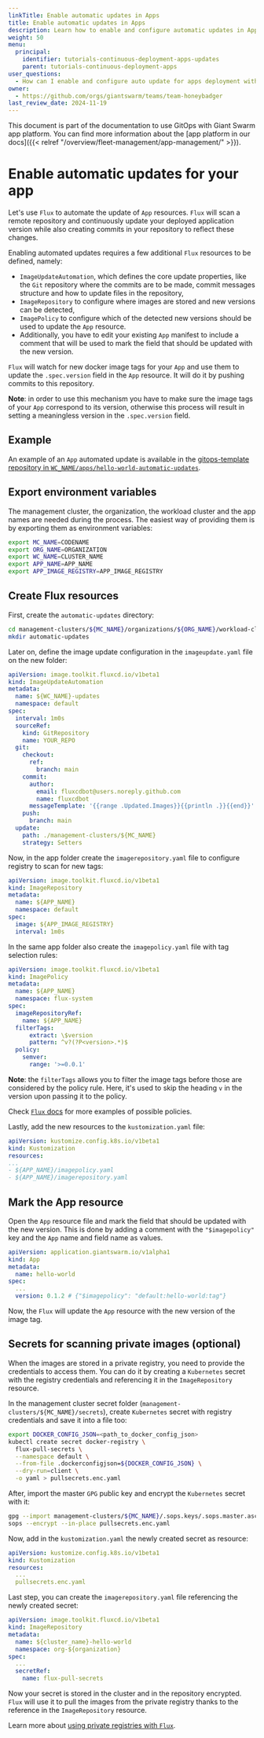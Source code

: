 ```yaml
---
linkTitle: Enable automatic updates in Apps
title: Enable automatic updates in Apps
description: Learn how to enable and configure automatic updates in Apps deployed using GitOps.
weight: 50
menu:
  principal:
    identifier: tutorials-continuous-deployment-apps-updates
    parent: tutorials-continuous-deployment-apps
user_questions:
  - How can I enable and configure auto update for apps deployment with GitOps?
owner:
  - https://github.com/orgs/giantswarm/teams/team-honeybadger
last_review_date: 2024-11-19
---
```


This document is part of the documentation to use GitOps with Giant Swarm app platform. You can find more information about the [app platform in our docs]({{< relref "/overview/fleet-management/app-management/" >}}).

# Enable automatic updates for your app

Let's use `Flux` to automate the update of `App` resources. `Flux` will scan a remote repository and continuously update your deployed application version while also creating commits in your repository to reflect these changes.

Enabling automated updates requires a few additional `Flux` resources to be defined, namely:

- `ImageUpdateAutomation`, which defines the core update properties, like the `Git` repository where the commits are to be made, commit messages structure and how to update files in the repository,
- `ImageRepository` to configure where images are stored and new versions can be detected,
- `ImagePolicy` to configure which of the detected new versions should be used to update the `App` resource.
- Additionally, you have to edit your existing `App` manifest to include a comment that will be used to mark the field that should be updated with the new version.

`Flux` will watch for new docker image tags for your `App` and use them to update the `.spec.version` field in the `App` resource. It will do it by pushing commits to this repository.

__Note__: in order to use this mechanism you have to make sure the image tags of your `App` correspond to its version, otherwise this process will result in setting a meaningless version in the `.spec.version` field.

## Example

An example of an `App` automated update is available in the [gitops-template repository in `WC_NAME/apps/hello-world-automatic-updates`](https://github.com/giantswarm/gitops-template/tree/main/management-clusters/MC_NAME/organizations/ORG_NAME/workload-clusters/WC_NAME_OUT_OF_BAND_FLUX_APP/mapi/automatic-updates).

## Export environment variables

The management cluster, the organization, the workload cluster and the app names are needed during the process. The easiest way of providing them is by exporting them as environment variables:

```sh
export MC_NAME=CODENAME
export ORG_NAME=ORGANIZATION
export WC_NAME=CLUSTER_NAME
export APP_NAME=APP_NAME
export APP_IMAGE_REGISTRY=APP_IMAGE_REGISTRY
```

## Create Flux resources

First, create the `automatic-updates` directory:

```sh
cd management-clusters/${MC_NAME}/organizations/${ORG_NAME}/workload-clusters/${WC_NAME}/mapi
mkdir automatic-updates
```

Later on, define the image update configuration in the `imageupdate.yaml` file on the new folder:

```yaml
apiVersion: image.toolkit.fluxcd.io/v1beta1
kind: ImageUpdateAutomation
metadata:
  name: ${WC_NAME}-updates
  namespace: default
spec:
  interval: 1m0s
  sourceRef:
    kind: GitRepository
    name: YOUR_REPO
  git:
    checkout:
      ref:
        branch: main
    commit:
      author:
        email: fluxcdbot@users.noreply.github.com
        name: fluxcdbot
      messageTemplate: '{{range .Updated.Images}}{{println .}}{{end}}'
    push:
      branch: main
  update:
    path: ./management-clusters/${MC_NAME}
    strategy: Setters
```

Now, in the app folder create the `imagerepository.yaml` file to configure registry to scan for new tags:

```yaml
apiVersion: image.toolkit.fluxcd.io/v1beta1
kind: ImageRepository
metadata:
  name: ${APP_NAME}
  namespace: default
spec:
  image: ${APP_IMAGE_REGISTRY}
  interval: 1m0s
```

In the same app folder also create the `imagepolicy.yaml` file with tag selection rules:

```yaml
apiVersion: image.toolkit.fluxcd.io/v1beta1
kind: ImagePolicy
metadata:
  name: ${APP_NAME}
  namespace: flux-system
spec:
  imageRepositoryRef:
    name: ${APP_NAME}
  filterTags:
      extract: \$version
      pattern: ^v?(?P<version>.*)$
  policy:
    semver:
      range: '>=0.0.1'
```

__Note__: the `filterTags` allows you to filter the image tags before those are considered by the policy rule. Here, it's used to skip the heading `v` in the version upon passing it to the policy.

Check [`Flux` docs](https://fluxcd.io/docs/components/image/imagepolicies/#examples) for more examples of possible policies.

Lastly, add the new resources to the `kustomization.yaml` file:

```yaml
apiVersion: kustomize.config.k8s.io/v1beta1
kind: Kustomization
resources:
...
- ${APP_NAME}/imagepolicy.yaml
- ${APP_NAME}/imagerepository.yaml
```

## Mark the App resource

Open the `App` resource file and mark the field that should be updated with the new version. This is done by adding a comment with the `"$imagepolicy"` key and the `App` name and field name as values.

```yaml
apiVersion: application.giantswarm.io/v1alpha1
kind: App
metadata:
  name: hello-world
spec:
  ...
  version: 0.1.2 # {"$imagepolicy": "default:hello-world:tag"}
```

Now, the `Flux` will update the `App` resource with the new version of the image tag.

## Secrets for scanning private images (optional)

When the images are stored in a private registry, you need to provide the credentials to access them. You can do it by creating a `Kubernetes` secret with the registry credentials and referencing it in the `ImageRepository` resource.

In the management cluster secret folder (`management-clusters/${MC_NAME}/secrets`), create `Kubernetes` secret with registry credentials and save it into a file too:

```sh
export DOCKER_CONFIG_JSON=<path_to_docker_config_json>
kubectl create secret docker-registry \
  flux-pull-secrets \
  --namespace default \
  --from-file .dockerconfigjson=${DOCKER_CONFIG_JSON} \
  --dry-run=client \
  -o yaml > pullsecrets.enc.yaml
```

After, import the master `GPG` public key and encrypt the `Kubernetes` secret with it:

```sh
gpg --import management-clusters/${MC_NAME}/.sops.keys/.sops.master.asc
sops --encrypt --in-place pullsecrets.enc.yaml
```

Now, add in the `kustomization.yaml` the newly created secret as resource:

```yaml
apiVersion: kustomize.config.k8s.io/v1beta1
kind: Kustomization
resources:
  ...
  pullsecrets.enc.yaml
```

Last step, you can create the `imagerepository.yaml` file referencing the newly created secret:

```yaml
apiVersion: image.toolkit.fluxcd.io/v1beta1
kind: ImageRepository
metadata:
  name: ${cluster_name}-hello-world
  namespace: org-${organization}
spec:
  ...
  secretRef:
    name: flux-pull-secrets
```

Now your secret is stored in the cluster and in the repository encrypted. `Flux` will use it to pull the images from the private registry thanks to the reference in the `ImageRepository` resource.

Learn more about [using private registries with `Flux`](https://fluxcd.io/docs/guides/image-update/#using-private-registries).
